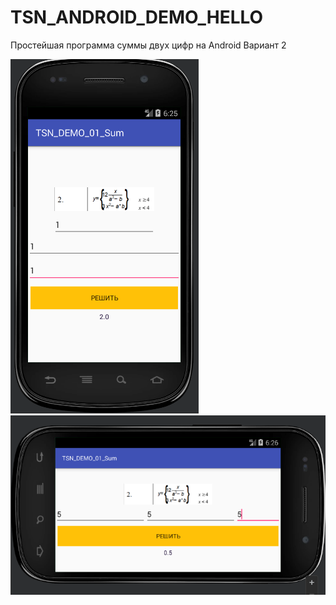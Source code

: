 # TSN_ANDROID_DEMO_HELLO
Простейшая программа суммы двух цифр на Android 
Вариант 2

![Screenshot](screenshotApp.png)
![Screenshot](screenshotAppRotated.png)

